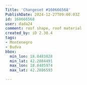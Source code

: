 ```yaml
---
Title: 'Changeset #160666568'
PublishDate: 2024-12-27T09:00:03Z
id: 160666568
user: dada24
comment: roof shape, roof material
created_by: iD 2.30.4
tags:
- Montenegro
- Budva
bbox:
  min_lon: 18.8483828
  min_lat: 42.2884491
  max_lon: 18.8485974
  max_lat: 42.2886593

---
```

